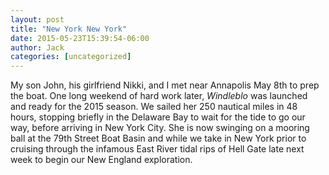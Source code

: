 ```yaml
---
layout: post
title: "New York New York"
date: 2015-05-23T15:39:54-06:00
author: Jack
categories: [uncategorized]
---
```


My son John, his girlfriend Nikki, and I met near Annapolis May 8th to prep the boat. One long weekend of hard work later, _Windleblo_ was launched and ready for the 2015 season. We sailed her 250 nautical miles in 48 hours, stopping briefly in the Delaware Bay to wait for the tide to go our way, before arriving in New York City. She is now swinging on a mooring ball at the 79th Street Boat Basin and while we take in New York prior to cruising through the infamous East River tidal rips of Hell Gate late next week to begin our New England exploration.